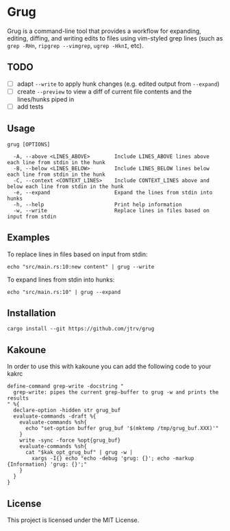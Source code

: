 # Grug

Grug is a command-line tool that provides a workflow for expanding, editing, diffing, and writing edits to files using vim-styled grep lines (such as `grep -RHn`, `ripgrep --vimgrep`, `ugrep -HknI`, etc).

## TODO

- [ ] adapt `--write` to apply hunk changes (e.g. edited output from `--expand`)
- [ ] create `--preview` to view a diff of current file contents and the lines/hunks piped in
- [ ] add tests

## Usage

```
grug [OPTIONS]

  -A, --above <LINES_ABOVE>        Include LINES_ABOVE lines above each line from stdin in the hunk
  -B, --below <LINES_BELOW>        Include LINES_BELOW lines below each line from stdin in the hunk
  -C, --context <CONTEXT_LINES>    Include CONTEXT_LINES above and below each line from stdin in the hunk
  -e, --expand                     Expand the lines from stdin into hunks
  -h, --help                       Print help information
  -w, --write                      Replace lines in files based on input from stdin
```

## Examples

To replace lines in files based on input from stdin:

```
echo "src/main.rs:10:new content" | grug --write
```

To expand lines from stdin into hunks:

```
echo "src/main.rs:10" | grug --expand
```

## Installation

```
cargo install --git https://github.com/jtrv/grug
```

## Kakoune

In order to use this with kakoune you can add the following code to your kakrc

```
define-command grep-write -docstring "
  grep-write: pipes the current grep-buffer to grug -w and prints the results
" %{
  declare-option -hidden str grug_buf
  evaluate-commands -draft %{
    evaluate-commands %sh{
      echo "set-option buffer grug_buf '$(mktemp /tmp/grug_buf.XXX)'"
    }
    write -sync -force %opt{grug_buf}
    evaluate-commands %sh{
      cat "$kak_opt_grug_buf" | grug -w |
        xargs -I{} echo "echo -debug 'grug: {}'; echo -markup {Information} 'grug: {}';"
    }
  }
}
```

## License

This project is licensed under the MIT License.
